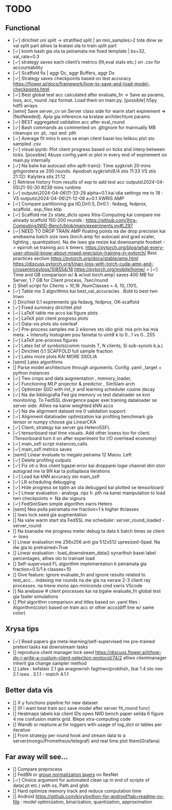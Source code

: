 # TODO

## Functional
- [✓] dirichlet uni split -> stratified split | an min_samples>2 tote dinw se val split part alliws ta krataei ola to train split part
- [✓] koinh bash gia ola ta peiramata me fixed template | bs=32, val_rate=0.3
- [✓] strategy saves each client’s metrics (fit,eval stats etc.) on .csv for accountability
- [✓] Scaffold fix | aggr Dc, aggr Buffers, aggr Dx
- [✓] Strategy saves checkpoints based on test accuracy 
https://flower.ai/docs/framework/how-to-save-and-load-model-checkpoints.html
- [✓] Best global test acc calculated after evaluate_fn -> Save as params, loss, acc, round .npz format. Load them on main.py. [possible] h5py hdf5 arrays
- [semi] Save server_cv on Server class side for warm start expirement => [NotNeeded]. Apla gia inference na krataw architechture params 
- [✓] BEST aggregated validation acc after eval_round
- [✓] Bash commands as commented on .gitignore for mannually MB cleanups on .pt, .npz and .pth
- [✓] Average fit mins h secs se enan client basei tou telikou plot sto sampled .csv
- [✓] visual.ipynb: Plot client progress based on ticks and interp between ticks. [possible] Abuse config.yaml or plot in every end of expirement on main.py internally
- [✓] Na balw kai autocast sthn aplh train(): Time sygkrish 20 mins grhgorotera se 200 rounds. Apodosh sygkrish(6/4 stis 11:33 VS stis 21:12): Kalytera stis 21:12
- [] Retrieve history from results of exp to add test acc outputs\2024-04-05\21-50-30 #239 mins runtime 
- [✓] outputs\2024-04-06\11-33-29 alpha=0.1 kai idia settings me to 18    : VS outputs\2024-04-06\21-12-08 a=0.1 XWRIS AMP
- [✓] Compare partitioning gia IID,Dir0.5, Dir0.1 : fedavg, fedprox, scaffold.. exp_files ktlp.
- [✓] Scaffold me 2x state_dicts opws Xtra-Computing kai compare me already scaffold 150-200 rounds : https://github.com/Xtra-Computing/NIID-Bench/blob/main/experiments.py#L297
- [✓] NEED TO DROP TRAIN AMP floating points na dw drop precision kai anebasma batch size isws (torch.amp for autocast and grad scaler, lighting , quantization). Na dw isws 
gia resize kai downsample foodset -> epirroh se training acc k timers. 
https://pytorch.org/blog/what-every-user-should-know-about-mixed-precision-training-in-pytorch/ Best practices section
https://pytorch.org/docs/stable/amp.html
https://discuss.pytorch.org/t/nan-loss-with-torch-cuda-amp-and-crossentropyloss/108554/18
https://pytorch.org/mobile/home/
= [✓] Time and GB comparison w/ & w/out torch.amp| saves 400 MB for Server, 1.7 GB for Client process, 7sec/round 
- [] Shell script for Clients = 10,16 ,NumClasses = 4, 10, (101),
- [✓] Table me 3 algorithms kai best_val_accuracies . Bold to best twn triwn
- [] Dirichlet 0.1 expirements gia fedavg, fedprox, OK-scaffold
- [✓] Fixed summary dirichlet plot
- [✓] LaTeX table me accs kai figure plots
- [✓] LaTeX plot client progress plots
- [✓] Data-vis plots sto overleaf
- [✓] Pre-process samples me 2 eikones sto idio grid: mia prin kai mia meta. + Intensity histogram pou fainetai to uint8 k to 0...1 vs 0...255
- [✓] LaTeX pre-process figures
- [✓] Latex list of symbols(comm rounds T, N clients, Si sub-synolo k.a.)
- [✓] Dirichlet 0.1 SCAFFOLD full sample fraction
- [✓] Latex more plots KAI MORE SXOLIA 
- [semi] Latex algorithms  
- [] Parse model architecture through arguments. Config .yaml _target + python instances
- [✓] Two crops and data augmentation , memory_loader, 
- [✓] Functioning MLP projector & predictor , SimSiam arch
- [✓] Optimizer SGD with init_lr and learning scheduler cosine decay
- [✓] Na dw bibliografia Fed gia memory vs test dataloader se knn monitoring. To FedSSL divergence paper exei training dataloader se server side. Alliws na kanw weighted kNN accs
- [✓] Na dw alignment dataset me 0 validation support
- [✓] Alignment dataloader optimization kai profiling benchmark gia tensor or numpy choose gia LinearCKA
- [✓] Client, strategy kai server gia HeteroSSFL
- [✓] tensorboard real time visuals. Add other losess too for client. (Tensorboard turn it on after experiment for I/O overhead economy) 
- [✓] main_ssfl script instances,calls.
- [✓] main_ssfl metrics saves
- [semi] Linear evaluate to megalo peirama 12 Maiou. Left 
- [✓] Delete profiling outputs
- [✓] Fix oti o 9os client bgazei error kai dropparei logw channel dim ston autograd me ta BN kai ta pollaplasia iterations 
- [✓] Load kai kNN accuracy sto main_ssfl
- [✓] LR scheduling debugging
- [✓] Hide progress se tqdm an ola debugged kai plotted se tensorboard
- [✓] Linear evaluation : analoga .npz h .pth na kanei manipulation to load twn checkpoints <- Na dw sigoura
- [✓] FedSimSiam simple algorithm xwris Hetero
- [semi] Nea polla peiramata me fraction=1 k higher #classes
- [] Isws lock seed gia augmentation
- [] Na valw warm start sta FedSSL me scheduler: server_round_loaded - server_round
- [] Na ksanadw me progress meter debug ta data k batch times se client <- Isws
- [] Linear evaluation me 256x256 anti gia 512x512 upresized-0pad. Na dw gia to pretrained=True
- [] Linear evaluation : load_downstream_data() synarthsh basei label percentages, alliws olo to trainset load
- [] Self-supervised FL algorithm implementation k peiramata gia fraction=0.5/1 k classes=10
- [] Give feature: ignore evaluate_fn and ignore results related to test_acc... indexing me rounds na dw gia na xwraw 2-3 client ray processes. na trexw mono apo miniconda cmd xwris VScode
- [] Na anebasw # client processes kai na bgalw evaluate_fn global test gia faster simulations
- [] Plot algorithm comparison and titles based on .yaml files : Algorithm(color) based on train acc or other accs(diff line w/ same color)

## Xrysa tips
- [✓] Read papers gia meta-learning/self-supervised me pre-trained pretext tasks kai downstream tasks
- [] reproduce client manager lock seed https://discuss.flower.ai/t/how-do-i-write-a-custom-client-selection-protocol/74/2 alliws 
clientmanager inherit gia change sampler method
- [] Latex : kefalaio 2.1 gia anagnwrish faghtwn(proklhsh, )kai 1.4 sto neo 2.1 isws . 3.1.1 - match 4.1.1 

## Better data vis
- [] X y functions pipeline for new dataset
- [] (If i want best train acc save model after server fit_round func)
- [] Heatmaps labels kai client IDs opws NIID bench paper selida 6 figure 4 me confusion matrix grid. Blepe xtra-computing code
- [] Wandb or neptune.ai for loggers with usage of log_dict or tables per iteration
- [] From strategy per round hook and stream data to a server(mongo/Prometheus/telegraf) and real time plot them(Grafana)


## Far away will see...
- [] Compare preprocess
- [] FedBN or [group normalization layers](https://github.com/stevelaskaridis/Federated-Learning-for-Inference-at-Anytime-and-Anywhere/blob/master/models/resnet_v2.py) on ResNet
- [✓] Choice argument for automated clean up in end of scripts of data(.pt etc.) with os, Path and glob
- [] Hard optimize memory track and reduce computation time
- [] Android https://github.com/kivy/python-for-android?tab=readme-ov-file : model optimization, binarization, quantization, approximation

